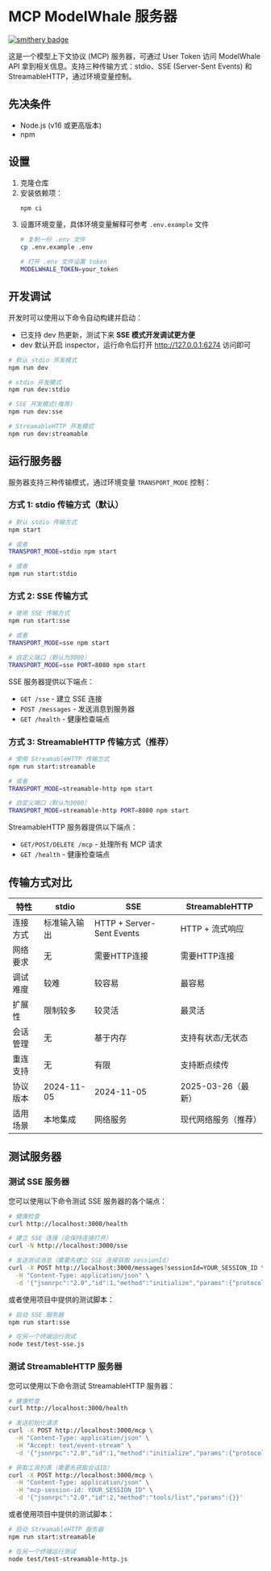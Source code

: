 # MCP ModelWhale 服务器

[![smithery badge](https://smithery.ai/badge/@joy-yu/modelwhale-mcp-test)](https://smithery.ai/server/@joy-yu/modelwhale-mcp-test)

这是一个模型上下文协议 (MCP) 服务器，可通过 User Token 访问 ModelWhale API 拿到相关信息。支持三种传输方式：stdio、SSE (Server-Sent Events) 和 StreamableHTTP，通过环境变量控制。

## 先决条件

- Node.js (v16 或更高版本)
- npm

## 设置

1. 克隆仓库
2. 安装依赖项：
   ```bash
   npm ci
   ```
3. 设置环境变量，具体环境变量解释可参考 `.env.example` 文件
     ```bash
     # 复制一份 .env 文件
     cp .env.example .env

     # 打开 .env 文件设置 token
     MODELWHALE_TOKEN=your_token
     ```



## 开发调试

开发时可以使用以下命令自动构建并启动：
- 已支持 dev 热更新，测试下来  **SSE 模式开发调试更方便**
- dev 默认开启 inspector，运行命令后打开 http://127.0.0.1:6274 访问即可

```bash
# 默认 stdio 开发模式
npm run dev

# stdio 开发模式
npm run dev:stdio

# SSE 开发模式(推荐)
npm run dev:sse

# StreamableHTTP 开发模式
npm run dev:streamable
```


## 运行服务器

服务器支持三种传输模式，通过环境变量 `TRANSPORT_MODE` 控制：

### 方式 1: stdio 传输方式（默认）

```bash
# 默认 stdio 传输方式
npm start

# 或者
TRANSPORT_MODE=stdio npm start

# 或者
npm run start:stdio
```

### 方式 2: SSE 传输方式

```bash
# 使用 SSE 传输方式
npm run start:sse

# 或者
TRANSPORT_MODE=sse npm start

# 自定义端口（默认为3000）
TRANSPORT_MODE=sse PORT=8080 npm start
```

SSE 服务器提供以下端点：
- `GET /sse` - 建立 SSE 连接
- `POST /messages` - 发送消息到服务器
- `GET /health` - 健康检查端点


### 方式 3: StreamableHTTP 传输方式（推荐）

```bash
# 使用 StreamableHTTP 传输方式
npm run start:streamable

# 或者
TRANSPORT_MODE=streamable-http npm start

# 自定义端口（默认为3000）
TRANSPORT_MODE=streamable-http PORT=8080 npm start
```

StreamableHTTP 服务器提供以下端点：
- `GET/POST/DELETE /mcp` - 处理所有 MCP 请求
- `GET /health` - 健康检查端点




## 传输方式对比

| 特性     | stdio        | SSE                       | StreamableHTTP       |
| -------- | ------------ | ------------------------- | -------------------- |
| 连接方式 | 标准输入输出 | HTTP + Server-Sent Events | HTTP + 流式响应      |
| 网络要求 | 无           | 需要HTTP连接              | 需要HTTP连接         |
| 调试难度 | 较难         | 较容易                    | 最容易               |
| 扩展性   | 限制较多     | 较灵活                    | 最灵活               |
| 会话管理 | 无           | 基于内存                  | 支持有状态/无状态    |
| 重连支持 | 无           | 有限                      | 支持断点续传         |
| 协议版本 | 2024-11-05   | 2024-11-05                | 2025-03-26（最新）   |
| 适用场景 | 本地集成     | 网络服务                  | 现代网络服务（推荐） |



## 测试服务器

### 测试 SSE 服务器

您可以使用以下命令测试 SSE 服务器的各个端点：

```bash
# 健康检查
curl http://localhost:3000/health

# 建立 SSE 连接（会保持连接打开）
curl -N http://localhost:3000/sse

# 发送测试消息（需要先建立 SSE 连接获取 sessionId）
curl -X POST http://localhost:3000/messages?sessionId=YOUR_SESSION_ID \
  -H "Content-Type: application/json" \
  -d '{"jsonrpc":"2.0","id":1,"method":"initialize","params":{"protocolVersion":"2024-11-05","capabilities":{},"clientInfo":{"name":"test","version":"1.0"}}}'
```

或者使用项目中提供的测试脚本：

```bash
# 启动 SSE 服务器
npm run start:sse

# 在另一个终端运行测试
node test/test-sse.js
```

### 测试 StreamableHTTP 服务器

您可以使用以下命令测试 StreamableHTTP 服务器：

```bash
# 健康检查
curl http://localhost:3000/health

# 发送初始化请求
curl -X POST http://localhost:3000/mcp \
  -H "Content-Type: application/json" \
  -H "Accept: text/event-stream" \
  -d '{"jsonrpc":"2.0","id":1,"method":"initialize","params":{"protocolVersion":"2024-11-05","capabilities":{},"clientInfo":{"name":"test","version":"1.0"}}}'

# 获取工具列表（需要先获取会话ID）
curl -X POST http://localhost:3000/mcp \
  -H "Content-Type: application/json" \
  -H "mcp-session-id: YOUR_SESSION_ID" \
  -d '{"jsonrpc":"2.0","id":2,"method":"tools/list","params":{}}'
```

或者使用项目中提供的测试脚本：

```bash
# 启动 StreamableHTTP 服务器
npm run start:streamable

# 在另一个终端运行测试
node test/test-streamable-http.js
```


